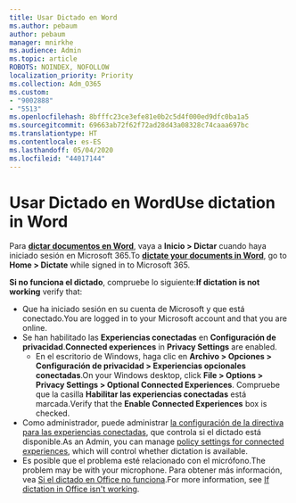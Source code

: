 ```yaml
---
title: Usar Dictado en Word
ms.author: pebaum
author: pebaum
manager: mnirkhe
ms.audience: Admin
ms.topic: article
ROBOTS: NOINDEX, NOFOLLOW
localization_priority: Priority
ms.collection: Adm_O365
ms.custom:
- "9002888"
- "5513"
ms.openlocfilehash: 8bfffc23ce3efe81e0b2c5d4f000ed9dfc0ba1a5
ms.sourcegitcommit: 69663ab72f62f72ad28d43a08328c74caaa697bc
ms.translationtype: HT
ms.contentlocale: es-ES
ms.lasthandoff: 05/04/2020
ms.locfileid: "44017144"
---
```

# <a name="use-dictation-in-word"></a><span data-ttu-id="49c8b-102">Usar Dictado en Word</span><span class="sxs-lookup"><span data-stu-id="49c8b-102">Use dictation in Word</span></span>

<span data-ttu-id="49c8b-103">Para **[dictar documentos en Word](https://support.office.com/article/dictate-your-documents-in-word-3876e05f-3fcc-418f-b8ab-db7ce0d11d3c)**, vaya a **Inicio > Dictar** cuando haya iniciado sesión en Microsoft 365.</span><span class="sxs-lookup"><span data-stu-id="49c8b-103">To **[dictate your documents in Word](https://support.office.com/article/dictate-your-documents-in-word-3876e05f-3fcc-418f-b8ab-db7ce0d11d3c)**, go to **Home > Dictate** while signed in to Microsoft 365.</span></span>

<span data-ttu-id="49c8b-104">**Si no funciona el dictado**, compruebe lo siguiente:</span><span class="sxs-lookup"><span data-stu-id="49c8b-104">**If dictation is not working** verify that:</span></span>

- <span data-ttu-id="49c8b-105">Que ha iniciado sesión en su cuenta de Microsoft y que está conectado.</span><span class="sxs-lookup"><span data-stu-id="49c8b-105">You are logged in to your Microsoft account and that you are online.</span></span>
- <span data-ttu-id="49c8b-106">Se han habilitado las **Experiencias conectadas** en **Configuración de privacidad**.</span><span class="sxs-lookup"><span data-stu-id="49c8b-106">**Connected experiences** in **Privacy Settings** are enabled.</span></span> 
    - <span data-ttu-id="49c8b-107">En el escritorio de Windows, haga clic en **Archivo > Opciones > Configuración de privacidad > Experiencias opcionales conectadas**.</span><span class="sxs-lookup"><span data-stu-id="49c8b-107">On your Windows desktop, click **File > Options > Privacy Settings > Optional Connected Experiences**.</span></span> <span data-ttu-id="49c8b-108">Compruebe que la casilla **Habilitar las experiencias conectadas** está marcada.</span><span class="sxs-lookup"><span data-stu-id="49c8b-108">Verify that the **Enable Connected Experiences** box is checked.</span></span>
- <span data-ttu-id="49c8b-109">Como administrador, puede administrar [la configuración de la directiva para las experiencias conectadas](https://docs.microsoft.com/deployoffice/privacy/manage-privacy-controls#policy-settings-for-connected-experiences), que controla si el dictado está disponible.</span><span class="sxs-lookup"><span data-stu-id="49c8b-109">As an Admin, you can manage [policy settings for connected experiences](https://docs.microsoft.com/deployoffice/privacy/manage-privacy-controls#policy-settings-for-connected-experiences), which will control whether dictation is available.</span></span>
- <span data-ttu-id="49c8b-110">Es posible que el problema esté relacionado con el micrófono.</span><span class="sxs-lookup"><span data-stu-id="49c8b-110">The problem may be with your microphone.</span></span> <span data-ttu-id="49c8b-111">Para obtener más información, vea [Si el dictado en Office no funciona](https://support.office.com/article/If-dictation-in-Office-isn-t-working-3a740b4a-19d5-461c-b59a-d82172707fd4#OfficeVersion=Web).</span><span class="sxs-lookup"><span data-stu-id="49c8b-111">For more information, see [If dictation in Office isn't working](https://support.office.com/article/If-dictation-in-Office-isn-t-working-3a740b4a-19d5-461c-b59a-d82172707fd4#OfficeVersion=Web).</span></span>
